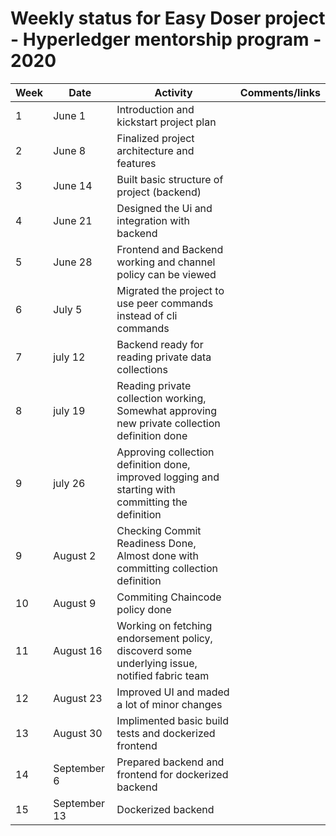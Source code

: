 # Weekly status for Easy Doser project - Hyperledger mentorship program - 2020

| Week | Date     | Activity | Comments/links  |
| -----|----------|----------|-----------------|
| 1    | June 1  | Introduction and kickstart project plan |  |
| 2    | June 8  | Finalized project architecture and features |  |
| 3    | June 14  | Built basic structure of project (backend) |  |
| 4    | June 21  | Designed the Ui and integration with backend |  |
| 5    | June 28  | Frontend and Backend working and channel policy can be viewed  |  |
| 6    | July 5  | Migrated the project to use peer commands instead of cli commands |  |
| 7    | july 12  | Backend ready for reading private data collections |  |
| 8    | july 19  | Reading private collection working, Somewhat approving new private collection definition done  |  |
| 9    | july 26 | Approving collection definition done, improved logging and starting with committing the definition  |  |
| 9    | August 2 |Checking Commit Readiness Done, Almost done with committing collection definition  |  |
| 10   | August 9 |Commiting Chaincode policy done  |  |
| 11   | August 16 |Working on fetching endorsement policy, discoverd some underlying issue, notified fabric team  |  |
| 12   | August 23 |Improved UI and maded a lot of minor changes  |  |
| 13   | August 30 |Implimented basic build tests and dockerized frontend |  |
| 14   | September 6 |Prepared backend and frontend for dockerized backend  |  |
| 15   | September 13 |Dockerized backend  |  |

